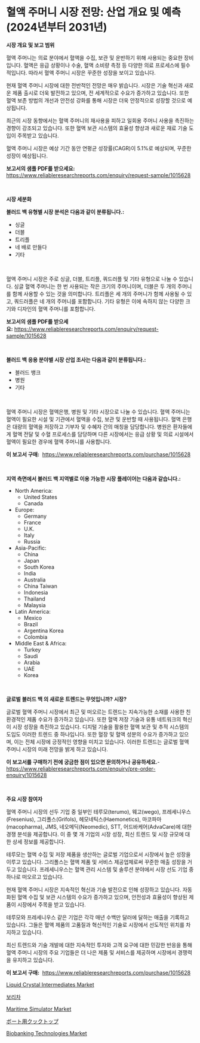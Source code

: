 <p><h1>혈액 주머니 시장 전망: 산업 개요 및 예측 (2024년부터 2031년)</h1></p><p><strong>시장 개요 및 보고 범위</strong></p>
<p><p>혈액 주머니는 의료 분야에서 혈액을 수집, 보관 및 운반하기 위해 사용되는 중요한 장비입니다. 혈액은 응급 상황이나 수술, 혈액 소비량 측정 등 다양한 의료 프로세스에 필수적입니다. 따라서 혈액 주머니 시장은 꾸준한 성장을 보이고 있습니다.</p><p>현재 혈액 주머니 시장에 대한 전반적인 전망은 매우 밝습니다. 시장은 기술 혁신과 새로운 제품 출시로 더욱 발전하고 있으며, 전 세계적으로 수요가 증가하고 있습니다. 또한 혈액 보존 방법의 개선과 안전성 강화를 통해 시장은 더욱 안정적으로 성장할 것으로 예상됩니다.</p><p>최근의 시장 동향에서는 혈액 주머니의 재사용을 피하고 일회용 주머니 사용을 촉진하는 경향이 강조되고 있습니다. 또한 혈액 보관 시스템의 효율성 향상과 새로운 재료 기술 도입이 주목받고 있습니다.</p><p>혈액 주머니 시장은 예상 기간 동안 연평균 성장률(CAGR)이 5.1%로 예상되며, 꾸준한 성장이 예상됩니다.</p></p>
<p><strong>보고서의 샘플 PDF를 받으세요:</strong> <a href="https://www.reliableresearchreports.com/enquiry/request-sample/1015628">https://www.reliableresearchreports.com/enquiry/request-sample/1015628</a></p>
<p>&nbsp;</p>
<p><strong>시장 세분화</strong></p>
<p><strong>블러드 백 유형별 시장 분석은 다음과 같이 분류됩니다.:</strong></p>
<p><ul><li>싱글</li><li>더블</li><li>트리플</li><li>네 배로 만들다</li><li>기타</li></ul></p>
<p>&nbsp;</p>
<p><p>혈액 주머니 시장은 주로 싱글, 더블, 트리플, 쿼드러플 및 기타 유형으로 나눌 수 있습니다. 싱글 혈액 주머니는 한 번 사용되는 작은 크기의 주머니이며, 더블은 두 개의 주머니를 함께 사용할 수 있는 것을 의미합니다. 트리플은 세 개의 주머니가 함께 사용될 수 있고, 쿼드러플은 네 개의 주머니를 포함합니다. 기타 유형은 이에 속하지 않는 다양한 크기와 디자인의 혈액 주머니를 포함합니다.</p></p>
<p><strong>보고서의 샘플 PDF를 받으세요:</strong>&nbsp;<a href="https://www.reliableresearchreports.com/enquiry/request-sample/1015628">https://www.reliableresearchreports.com/enquiry/request-sample/1015628</a></p>
<p>&nbsp;</p>
<p><strong> 블러드 백 응용 분야별 시장 산업 조사는 다음과 같이 분류됩니다.:</strong></p>
<p><ul><li>블러드 뱅크</li><li>병원</li><li>기타</li></ul></p>
<p>&nbsp;</p>
<p><p>혈액 주머니 시장은 혈액은행, 병원 및 기타 시장으로 나눌 수 있습니다. 혈액 주머니는 혈액이 필요한 시설 및 기관에서 혈액을 수집, 보관 및 운반할 때 사용됩니다. 혈액 은행은 대량의 혈액을 저장하고 기부자 및 수혜자 간의 매칭을 담당합니다. 병원은 환자들에게 혈액 전달 및 수혈 프로세스를 담당하며 다른 시장에서는 응급 상황 및 의료 시설에서 혈액이 필요한 경우에 혈액 주머니를 사용합니다.</p></p>
<p><strong>이 보고서 구매:</strong>&nbsp; <a href="https://www.reliableresearchreports.com/purchase/1015628">https://www.reliableresearchreports.com/purchase/1015628</a></p>
<p>&nbsp;</p>
<p><strong>지역 측면에서 블러드 백 지역별로 이용 가능한 시장 플레이어는 다음과 같습니다.:</strong></p>
<p><ul>
    <li>
        North America:
        <ul>
            <li>United States</li>
            <li>Canada</li>
        </ul>
    </li>
    <li>
        Europe:
        <ul>
            <li>Germany</li>
            <li>France</li>
            <li>U.K.</li>
            <li>Italy</li>
            <li>Russia</li>
        </ul>
    </li>
    <li>
        Asia-Pacific:
        <ul>
            <li>China</li>
            <li>Japan</li>
            <li>South Korea</li>
            <li>India</li>
            <li>Australia</li>
            <li>China Taiwan</li>
            <li>Indonesia</li>
            <li>Thailand</li>
            <li>Malaysia</li>
        </ul>
    </li>
    <li>
        Latin America:
        <ul>
            <li>Mexico</li>
            <li>Brazil</li>
            <li>Argentina Korea</li>
            <li>Colombia</li>
        </ul>
    </li>
    <li>
        Middle East & Africa:
        <ul>
            <li>Turkey</li>
            <li>Saudi</li>
            <li>Arabia</li>
            <li>UAE</li>
            <li>Korea</li>
        </ul>
    </li>
    </ul></p>
<p>&nbsp;</p>
<p><strong>글로벌 블러드 백 의 새로운 트렌드는 무엇입니까? 시장?</strong></p>
<p><p>글로벌 혈액 주머니 시장에서 최근 및 떠오르는 트렌드는 지속가능한 소재를 사용한 친환경적인 제품 수요가 증가하고 있습니다. 또한 혈액 저장 기술과 유통 네트워크의 혁신이 시장 성장을 촉진하고 있습니다. 디지털 기술을 활용한 혈액 보관 및 추적 시스템의 도입도 이러한 트렌드 중 하나입니다. 또한 혈장 및 혈액 성분의 수요가 증가하고 있으며, 이는 전체 시장에 긍정적인 영향을 미치고 있습니다. 이러한 트렌드는 글로벌 혈액 주머니 시장의 미래 전망을 밝게 하고 있습니다.</p></p>
<p><strong>이 보고서를 구매하기 전에 궁금한 점이 있으면 문의하거나 공유하세요.</strong>- <a href="https://www.reliableresearchreports.com/enquiry/pre-order-enquiry/1015628">https://www.reliableresearchreports.com/enquiry/pre-order-enquiry/1015628</a></p>
<p>&nbsp;</p>
<p><strong>주요 시장 참여자</strong></p>
<p><p>혈액 주머니 시장의 선두 기업 중 일부인 테루모(terumo), 웨고(wego), 프레세니우스(Fresenius), 그리폴스(Grifols), 헤모네틱스(Haemonetics), 마코파마(macopharma), JMS, 네오메딕(Neomedic), STT, 어드바케어(AdvaCare)에 대한 경쟁 분석을 제공합니다. 이 중 몇 개 기업의 시장 성장, 최신 트렌드 및 시장 규모에 대한 상세 정보를 제공합니다.</p><p>테루모는 혈액 수집 및 저장 제품을 생산하는 글로벌 기업으로서 시장에서 높은 성장을 이루고 있습니다. 그리폴스는 혈액 제품 및 서비스 제공업체로써 꾸준한 매출 성장을 거두고 있습니다. 프레세니우스는 혈액 관리 시스템 및 솔루션 분야에서 시장 선도 기업 중 하나로 떠오르고 있습니다.</p><p>현재 혈액 주머니 시장은 지속적인 혁신과 기술 발전으로 인해 성장하고 있습니다. 자동화된 혈액 수집 및 보관 시스템의 수요가 증가하고 있으며, 안전성과 효율성이 향상된 제품이 시장에서 주목을 받고 있습니다.</p><p>테루모와 프레세니우스 같은 기업은 각각 매년 수백만 달러에 달하는 매출을 기록하고 있습니다. 그들은 혈액 제품의 고품질과 혁신적인 기술로 시장에서 선도적인 위치를 차지하고 있습니다.</p><p>최신 트렌드와 기술 개발에 대한 지속적인 투자와 고객 요구에 대한 민감한 반응을 통해 혈액 주머니 시장의 주요 기업들은 더 나은 제품 및 서비스를 제공하며 시장에서 경쟁력을 유지하고 있습니다.</p></p>
<p><strong>이 보고서 구매:</strong>&nbsp;&nbsp;<a href="https://www.reliableresearchreports.com/purchase/1015628">https://www.reliableresearchreports.com/purchase/1015628</a></p>
<p><p><a href="https://valiant-lunge-8fe.notion.site/Liquid-Crystal-Intermediates-Market-Challenges-Opportunities-and-Growth-Drivers-and-Major-Market--fcec78c4d91e4fd1bdaf790d97289887">Liquid Crystal Intermediates Market</a></p><p><a href="https://medium.com/@dinamoghazi/%EB%B3%B4%EB%A6%AC-%EC%B0%A8-%EC%8B%9C%EC%9E%A5-%EA%B7%9C%EB%AA%A8-cagr-2024-2030-%ED%8A%B8%EB%A0%8C%EB%93%9C-a28728409ad2">보리차</a></p><p><a href="https://github.com/abdelrhmankishk22/Market-Research-Report-List-3/blob/main/maritime-simulator-market.md">Maritime Simulator Market</a></p><p><a href="https://medium.com/@one-cool-chick/%E3%83%9C%E3%83%BC%E3%83%88%E3%82%AF%E3%83%83%E3%82%AF%E3%83%88%E3%83%83%E3%83%97%E3%81%AE%E5%B8%82%E5%A0%B4%E5%8B%95%E5%90%91-%E5%B8%82%E5%A0%B4%E3%81%AE%E3%83%88%E3%83%AC%E3%83%B3%E3%83%89-%E6%88%90%E9%95%B7-2024%E5%B9%B4%E3%81%8B%E3%82%892031%E5%B9%B4%E3%81%BE%E3%81%A7%E3%81%AE%E4%BA%88%E6%B8%AC-4a77b350df84">ボート用クックトップ</a></p><p><a href="https://view.publitas.com/reportprime-1/biobanking-technologies-market-with-the-goal-of-estimating-the-market-size-and-future-growth-potential-of-various-market-segments-based-on-component-applications-end-user-and-region/">Biobanking Technologies Market</a></p></p>
